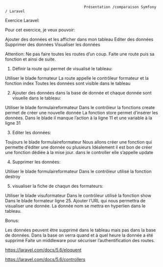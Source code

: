                                         Présentation /comparaison Symfony / Laravel



Exercice Laravel:




Pour cet exercice, je veux pouvoir:

Ajouter des données et les afficher dans mon tableau
Editer des données
Supprimer des données
Visualiser les données




Attention: Ne pas faire toutes les routes d’un coup. Faite une route puis sa fonction et ainsi de suite.

    


1) Définir la route qui permet de visualisé le tableau:

Utiliser le blade formateur
La route appelle le contrôleur formateur et la fonction index
Toutes les données sont visible dans le tableau  



 2) Ajouter des données dans la base de donnée et chaque donnée sont visuelle  dans le tableau:
 
Utiliser le blade formulaireformateur
Dans le contrôleur la  fonctions create permet de créer une nouvelle donnée
La fonction store permet d’insérer les données.
Dans le blade il manque l’action à la ligne 11 et une variable à la ligne 31



3) Editer les données:

Toujours le blade formulaireformateur
Nous allons créer une fonction qui permette d’éditer une donnée ou plusieurs 
Idéalement il est bon de créer une fonction dédiée à la mise jour. dans le controller elle s’appelle update 


4) Supprimer les données:

Utiliser le blade formulaireformateur
Dans le contrôleur utilisé la fonction destroy



5) visualiser la fiche de chaqun des formateurs:


Utiliser le blade visuformateur
Dans le contrôleur utilisé la fonction show
Dans le blade formateur ligne 25. Ajouter l’URL qui nous permettra  de visualiser une donnée. La donnée nom se mettra en hyperlien dans le tableau.


Bonus:

Les données peuvent être supprimé dans le tableau mais pas dans la base de données. Dans la base on verra quand et à quel heure la donnée a été supprimé
Faite un middleware pour sécuriser l’authentification des routes.




https://laravel.com/docs/5.6/eloquent

https://laravel.com/docs/5.6/controllers

